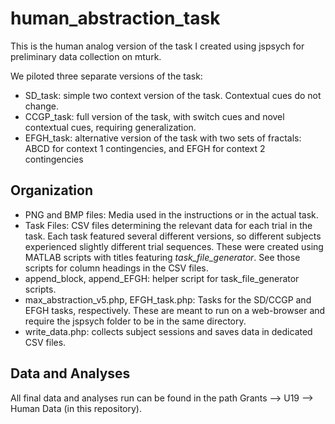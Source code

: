 # human_abstraction_task
This is the human analog version of the task I created using jspsych for preliminary data collection on mturk.

We piloted three separate versions of the task:
- SD_task: simple two context version of the task. Contextual cues do not change.
- CCGP_task: full version of the task, with switch cues and novel contextual cues, requiring generalization.
- EFGH_task: alternative version of the task with two sets of fractals: ABCD for context 1 contingencies, and EFGH for context 2 contingencies

## Organization
- PNG and BMP files: Media used in the instructions or in the actual task.
- Task Files: CSV files determining the relevant data for each trial in the task. Each task featured several different versions, so different subjects experienced slightly different trial sequences. These were created using MATLAB scripts with titles featuring _task_file_generator_. See those scripts for column headings in the CSV files.
- append_block, append_EFGH: helper script for task_file_generator scripts.
- max_abstraction_v5.php, EFGH_task.php: Tasks for the SD/CCGP and EFGH tasks, respectively. These are meant to run on a web-browser and require the jspsych folder to be in the same directory.
- write_data.php: collects subject sessions and saves data in dedicated CSV files.

## Data and Analyses
All final data and analyses run can be found in the path Grants --> U19 --> Human Data (in this repository).
